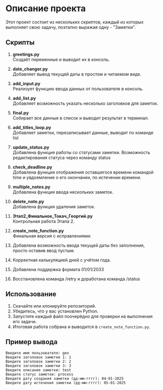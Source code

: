 # Описание проекта

Этот проект состоит из нескольких скриптов, каждый из которых выполняет свою задачу, поэтапно выражая одну - "Заметки".

## Скрипты

1. **greetings.py**  
   Создаёт переменные и выводит их в консоль.

2. **date_changer.py**  
   Добавляет вывод текущей даты в простом и читаемом виде.

3. **add_input.py**  
   Реализует функцию ввода данных от пользователя в консоль.

4. **add_list.py**  
   Добавляет возможность указать несколько заголовков для заметок.

5. **final.py**  
   Собирает все данные в список и выводит результат в терминал.

6. **add_titles_loop.py**  
   Добавляет заметки, перезаписывает данные, выводит по команде list

7. **update_status.py**  
   Добавлена функция работы со статусами заметки. Возможность редактирования статуса через команду status

8. **check_deadline.py**  
   Добавлена функция отображения оставшегося времени командой time и увдоемление о его окончании, по истечении времени.

9. **multiple_notes.py**  
   Добавлена функция ввода нескольких заметок.        

10. **delete_note.py**  
   Добавлена функция удаления заметок.

11. **Этап2_Финальное_Токач_Георгий.py**  
    Контрольная работа Этапа 2. 

12. **create_note_function.py**  
   Финальная версия с исправлениями:
   1. Добавлена возможность ввода текущей даты без заполнения, просто оставив ввод пустым.
   2. Корректная калькуляцией дней с учётом года.
   3. Добавлена поддержка формата 01/01/2033
   4. Восстановлена команда /retry и доработана команда /status

## Использование

1. Скачайте или клонируйте репозиторий.
2. Убедитесь, что у вас установлен Python.
3. Запустите каждый файл поочерёдно для проверки на выполнения его задачи.
4. Итоговая работа собрана и выводится в `create_note_function.py`.

## Пример вывода

```plaintext
Введите имя пользователя: geo
Введите заголовок заметки 1: 1
Введите заголовок заметки 2: 2
Введите заголовок заметки 3: 3
Введите описание заметки: test
Введите статус заметки: process
Введите дату создания заметки (дд-мм-гггг): 04-01-2025
Введите дату истечения заметки (дд-мм-гггг): 05-01-2025
